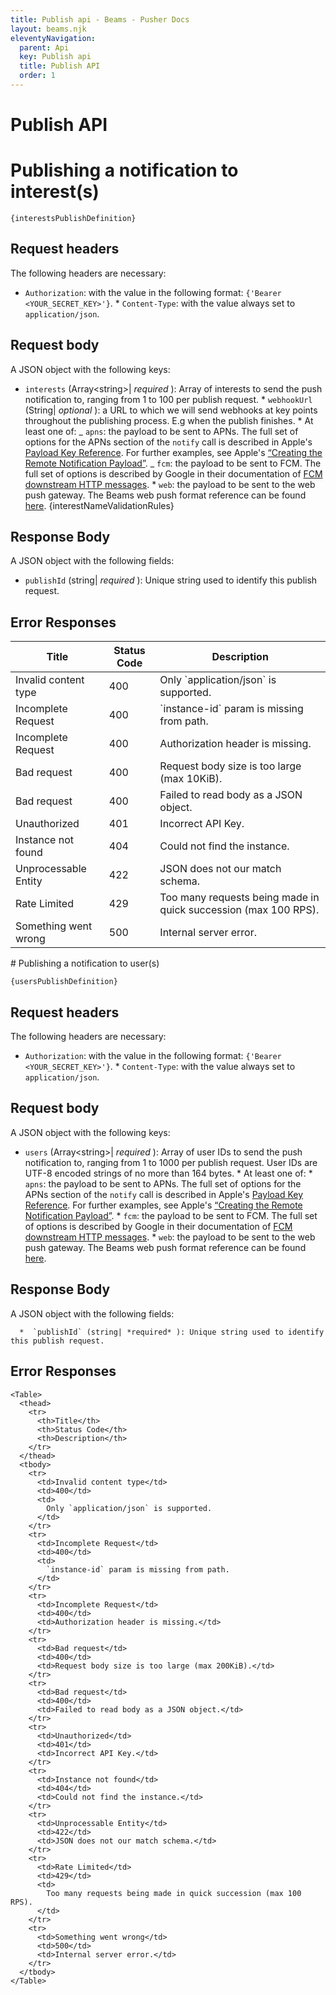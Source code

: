 ```yaml
---
title: Publish api - Beams - Pusher Docs
layout: beams.njk
eleventyNavigation:
  parent: Api
  key: Publish api
  title: Publish API
  order: 1
---
```


# Publish API

# Publishing a notification to interest(s)

```http
{interestsPublishDefinition}
```

## Request headers

The following headers are necessary:

- `Authorization`: with the value in the following format: `{'Bearer <YOUR_SECRET_KEY>'}`. \* `Content-Type`: with the value always set to `application/json`.

## Request body

A JSON object with the following keys:

- `interests` (Array&lt;string&gt;| _required_ ): Array of interests to send the push notification to, ranging from 1 to 100 per publish request. * `webhookUrl` (String| *optional* ): a URL to which we will send webhooks at key points throughout the publishing process. E.g when the publish finishes. * At least one of: _ `apns`: the payload to be sent to APNs. The full set of options for the APNs section of the <code className="highlighter-rouge">notify</code> call is described in Apple's [Payload Key Reference](https://developer.apple.com/library/prerelease/content/documentation/NetworkingInternet/Conceptual/RemoteNotificationsPG/PayloadKeyReference.html#//apple_ref/doc/uid/TP40008194-CH17-SW1). For further examples, see Apple's [“Creating the Remote Notification Payload”](https://developer.apple.com/library/prerelease/content/documentation/NetworkingInternet/Conceptual/RemoteNotificationsPG/CreatingtheNotificationPayload.html#//apple_ref/doc/uid/TP40008194-CH10-SW1). _ `fcm`: the payload to be sent to FCM. The full set of options is described by Google in their documentation of [FCM downstream HTTP messages](https://firebase.google.com/docs/cloud-messaging/http-server-ref#downstream). \* `web`: the payload to be sent to the web push gateway. The Beams web push format reference can be found [here](/docs/beams/reference/publish-payloads#web-format). </Item> {interestNameValidationRules}

## Response Body

A JSON object with the following fields:

- `publishId` (string| _required_ ): Unique string used to identify this publish request.

## Error Responses

 <Table> <thead> <tr> <th>Title</th> <th>Status Code</th> <th>Description</th> </tr> </thead> <tbody> <tr> <td>Invalid content type</td> <td>400</td> <td> Only `application/json` is supported. </td> </tr> <tr> <td>Incomplete Request</td> <td>400</td> <td> `instance-id` param is missing from path. </td> </tr> <tr> <td>Incomplete Request</td> <td>400</td> <td>Authorization header is missing.</td> </tr> <tr> <td>Bad request</td> <td>400</td> <td>Request body size is too large (max 10KiB).</td> </tr> <tr> <td>Bad request</td> <td>400</td> <td>Failed to read body as a JSON object.</td> </tr> <tr> <td>Unauthorized</td> <td>401</td> <td>Incorrect API Key.</td> </tr> <tr> <td>Instance not found</td> <td>404</td> <td>Could not find the instance.</td> </tr> <tr> <td>Unprocessable Entity</td> <td>422</td> <td>JSON does not our match schema.</td> </tr> <tr> <td>Rate Limited</td> <td>429</td> <td> Too many requests being made in quick succession (max 100 RPS). </td> </tr> <tr> <td>Something went wrong</td> <td>500</td> <td>Internal server error.</td> </tr> </tbody> </Table> 
# Publishing a notification to user(s)
 
```http
{usersPublishDefinition}
```
 
## Request headers
 
The following headers are necessary:
  *  `Authorization`: with the value in the following format: `{'Bearer <YOUR_SECRET_KEY>'}`.  *  `Content-Type`: with the value always set to `application/json`.   
## Request body
 
A JSON object with the following keys:
  *  `users` (Array&lt;string&gt;| *required* ): Array of user IDs to send the push notification to, ranging from 1 to 1000 per publish request. User IDs are UTF-8 encoded strings of no more than 164 bytes.  *  At least one of:  *  `apns`: the payload to be sent to APNs. The full set of options for the APNs section of the <code className="highlighter-rouge">notify</code> call is described in Apple's [Payload Key Reference](https://developer.apple.com/library/prerelease/content/documentation/NetworkingInternet/Conceptual/RemoteNotificationsPG/PayloadKeyReference.html#//apple_ref/doc/uid/TP40008194-CH17-SW1). For further examples, see Apple's [“Creating the Remote Notification Payload”](https://developer.apple.com/library/prerelease/content/documentation/NetworkingInternet/Conceptual/RemoteNotificationsPG/CreatingtheNotificationPayload.html#//apple_ref/doc/uid/TP40008194-CH10-SW1).  *  `fcm`: the payload to be sent to FCM. The full set of options is described by Google in their documentation of [FCM downstream HTTP messages](https://firebase.google.com/docs/cloud-messaging/http-server-ref#downstream).  *  `web`: the payload to be sent to the web push gateway. The Beams web push format reference can be found [here](/docs/beams/reference/publish-payloads#web-format).   </Item>  
## Response Body
 
A JSON object with the following fields:

      *  `publishId` (string| *required* ): Unique string used to identify this publish request.

## Error Responses

    <Table>
      <thead>
        <tr>
          <th>Title</th>
          <th>Status Code</th>
          <th>Description</th>
        </tr>
      </thead>
      <tbody>
        <tr>
          <td>Invalid content type</td>
          <td>400</td>
          <td>
            Only `application/json` is supported.
          </td>
        </tr>
        <tr>
          <td>Incomplete Request</td>
          <td>400</td>
          <td>
            `instance-id` param is missing from path.
          </td>
        </tr>
        <tr>
          <td>Incomplete Request</td>
          <td>400</td>
          <td>Authorization header is missing.</td>
        </tr>
        <tr>
          <td>Bad request</td>
          <td>400</td>
          <td>Request body size is too large (max 200KiB).</td>
        </tr>
        <tr>
          <td>Bad request</td>
          <td>400</td>
          <td>Failed to read body as a JSON object.</td>
        </tr>
        <tr>
          <td>Unauthorized</td>
          <td>401</td>
          <td>Incorrect API Key.</td>
        </tr>
        <tr>
          <td>Instance not found</td>
          <td>404</td>
          <td>Could not find the instance.</td>
        </tr>
        <tr>
          <td>Unprocessable Entity</td>
          <td>422</td>
          <td>JSON does not our match schema.</td>
        </tr>
        <tr>
          <td>Rate Limited</td>
          <td>429</td>
          <td>
            Too many requests being made in quick succession (max 100 RPS).
          </td>
        </tr>
        <tr>
          <td>Something went wrong</td>
          <td>500</td>
          <td>Internal server error.</td>
        </tr>
      </tbody>
    </Table>
